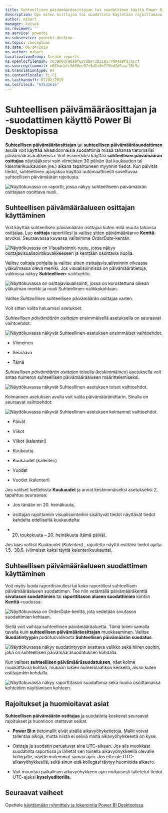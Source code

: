 ```yaml
---
title: Suhteellisen päivämääräosittajan tai suodattimen käyttö Power Bi Desktopissa
description: Opi miten osittajaa tai suodatinta käytetään rajoittamaan suhteellisia päivämääräjoukkoja Power Bi Desktopissa
author: mihart
manager: kvivek
ms.reviewer: ''
ms.service: powerbi
ms.subservice: powerbi-desktop
ms.topic: conceptual
ms.date: 06/24/2019
ms.author: mihart
LocalizationGroup: Create reports
ms.openlocfilehash: c039b00ced1bf62c8be72d218177d04a9fd3accf
ms.sourcegitcommit: e67bacbfc5638ee97e3d2e0e7f5bd2d9aac78f9c
ms.translationtype: HT
ms.contentlocale: fi-FI
ms.lasthandoff: 07/02/2019
ms.locfileid: "67532616"
---
```

# <a name="use-a-relative-date-slicer-and-filter-in-power-bi-desktop"></a>Suhteellisen päivämääräosittajan ja -suodattimen käyttö Power Bi Desktopissa

**Suhteellisen päivämääräosittajan** tai **suhteellisen päivämääräsuodattimen** avulla voit käyttää aikasidonnaisia suodattimia missä tahansa tietomallisi päivämääräsarakkeessa. Voit esimerkiksi käyttää **suhteellisen päivämäärän osittajaa** näyttääksesi vain viimeisten 30 päivän (tai kuukauden tai kalenterikuukausien jne.) aikana tapahtuneen myynnin tiedot. Kun päivität tiedot, suhteellinen ajanjakso käyttää automaattisesti soveltuvaa suhteellisen päivämäärän rajoitusta.

![Näyttökuvassa on raportti, jossa näkyy suhteelliseen päivämäärän osittajaan osoittava nuoli.](media/desktop-slicer-filter-date-range/relative-date-range-slicer-filter-01.png)

## <a name="use-the-relative-date-range-slicer"></a>Suhteellisen päivämääräalueen osittajan käyttäminen

Voit käyttää suhteellisen päivämäärän osittajaa kuten mitä muuta tahansa osittajaa. Luo **osittaja** raportillesi ja valitse sitten päivämääräarvo **Kenttä**-arvoksi. Seuraavassa kuvassa valitsimme *OrderDate*-kentän.

![Näyttökuvassa on Visualisoinnit-ruutu, jossa näkyy osittajavisualisointikuvakkeeseen ja kenttään osoittavia nuolia.](media/desktop-slicer-filter-date-range/relative-date-range-slicer-filter-02.png)

Valitse osittaja pohjalta ja valitse sitten osittajavisualisoinnin oikeassa yläkulmassa oleva merkki. Jos visualisoinnissa on päivämäärätietoja, valikossa näkyy **Suhteellinen**-vaihtoehto.

![Näyttökuvassa on osittajavisualisointi, jossa on korostettuna oikean yläkulman merkki ja nuoli Suhteellinen-valikkokohtaan.](media/desktop-slicer-filter-date-range/relative-date-range-slicer-filter-03.png)

Valitse *Suhteellinen* suhteellisen päivämäärän osittajaa varten.

Voit sitten valita haluamasi asetukset.

*Suhteellisen päivämäärän osittajan* ensimmäisellä asetuksella on seuraavat vaihtoehdot:

![Näyttökuvassa näkyvät Suhteellinen-asetuksen ensimmäiset vaihtoehdot.](media/desktop-slicer-filter-date-range/relative-date-range-slicer-filter-04.png)

* Viimeinen

* Seuraava

* Tämä

*Suhteellisen päivämäärän osittajan* toisella (keskimmäinen) asetuksella voit antaa numeron suhteellisen päivämääräalueen määrittelemiseksi.

![Näyttökuvassa näkyvät Suhteellinen-asetuksen toiset vaihtoehdot.](media/desktop-slicer-filter-date-range/relative-date-range-slicer-filter-04a.png)

Kolmannen asetuksen avulla voit valita päivämäärämittarin. Sinulla on seuraavat vaihtoehdot:

![Näyttökuvassa näkyvät Suhteellinen-asetuksen kolmannet vaihtoehdot.](media/desktop-slicer-filter-date-range/relative-date-range-slicer-filter-05.png)

* Päivät

* Viikot

* Viikot (kalenteri)

* Kuukautta

* Kuukaudet (kalenteri)

* Vuodet

* Vuodet (kalenteri)

Jos valitset luettelosta **Kuukaudet** ja annat keskimmäiseksi asetukseksi *2*, tapahtuu seuraavaa:

* Jos tänään on 20. heinäkuuta,

* osittajan rajoittamiin visualisointeihin sisältyvät tiedot näyttävät tiedot kahdelta edelliseltä kuukaudelta:

* 20. toukokuuta – 20. heinäkuuta (tämä päivä).

Jos taas valitsit *Kuukaudet (Kalenteri)* , rajoitettu näyttö esittäisi tiedot ajalta 1.5.–30.6. (viimeiset kaksi täyttä kalenterikuukautta).

## <a name="using-the-relative-date-range-filter"></a>Suhteellisen päivämääräalueen suodattimen käyttäminen

Voit myös luoda raporttisivullesi tai koko raportillesi suhteellisen päivämääräalueen suodattimen. Tee niin vetämällä päivämääräkenttä **sivutason suodattimien** tai **raporttitason alueen suodattimien** kohtiin **Kenttä**-ruudussa:

![Näyttökuvassa on OrderDate-kenttä, jota vedetään sivutason suodattimien kohtaan.](media/desktop-slicer-filter-date-range/relative-date-range-slicer-filter-06.png)

Siellä voit vaihtaa suhteellinen päivämääräaluetta. Tämä toimii samalla tavalla kuin **suhteellisen päivämääräosittajan** muokkaaminen. Valitse **Suodatintyypin** pudotusvalikosta **Suhteellisen päivämäärän suodatus**.

![Näyttökuvassa näkyy suodatintyypin avattava valikko sekä hiiren osoitin, joka on suhteellisen päivämääräsuodatuksen kohdalla.](media/desktop-slicer-filter-date-range/relative-date-range-slicer-filter-07.png)

Kun valitset **suhteellisen päivämääräsuodatuksen**, näet kolme muokattavaa kohtaa, mukaan lukien numerolaatikon keskellä, aivan kuten osittajankin kohdalla.

![Näyttökuvassa näkyy raporttitason suodattimia sekä nuolia osoittamassa kohteiden näyttämisen kohteen.](media/desktop-slicer-filter-date-range/relative-date-range-slicer-filter-08.png)

## <a name="limitations-and-considerations"></a>Rajoitukset ja huomioitavat asiat

**Suhteellisen päivämäärän osittajaa** ja suodatinta koskevat seuraavat rajoitukset ja huomioon otettavat seikat.

* **Power BI:n** tietomallit eivät sisällä aikavyöhyketietoja. Mallit voivat tallentaa aikoja, mutta niistä ei selviä mistä aikavyöhykkeestä on kyse.

* Osittaja ja suodatin perustuvat aina UTC-aikaan. Jos siis muokkaat suodatinta raportissa ja lähetät sen toisella aikavyöhykkeellä olevalle kollegalle, näette molemmat saman ajan. Jos ette ole UTC-aikavyöhykkeellä, sekä sinun että kollegasi täytyy huomioida aikaero.

* Voit muuntaa paikallisen aikavyöhykkeen ajan mukaisesti talletetut tiedot UTC-ajaksi **kyselyeditorilla**.

## <a name="next-steps"></a>Seuraavat vaiheet

Opettele [käyttämään ryhmittely ja lokerointia Power BI Desktopissa](../desktop-grouping-and-binning.md).
